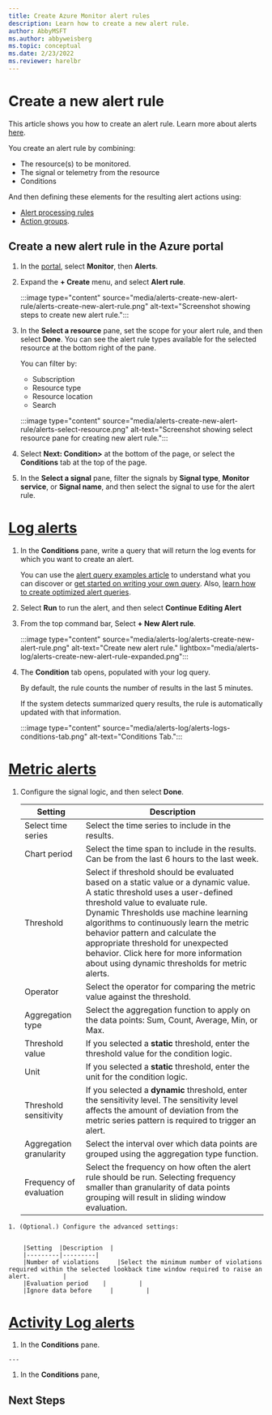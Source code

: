```yaml
---
title: Create Azure Monitor alert rules 
description: Learn how to create a new alert rule.
author: AbbyMSFT
ms.author: abbyweisberg
ms.topic: conceptual
ms.date: 2/23/2022
ms.reviewer: harelbr
---
```

# Create a new alert rule

This article shows you how to create an alert rule. Learn more about alerts [here](alerts-overview.md).

You create an alert rule by combining:
 - The resource(s) to be monitored.
 - The signal or telemetry from the resource
 - Conditions

And then defining these elements for the resulting alert actions using:
 - [Alert processing rules](alerts-action-rules.md)
 - [Action groups](./action-groups.md). 
 
## Create a new alert rule in the Azure portal

1. In the [portal](https://portal.azure.com/), select **Monitor**, then **Alerts**.
1. Expand the **+ Create** menu, and select **Alert rule**.

   :::image type="content" source="media/alerts-create-new-alert-rule/alerts-create-new-alert-rule.png" alt-text="Screenshot showing steps to create new alert rule.":::

1. In the **Select a resource** pane, set the scope for your alert rule, and then select **Done**. 
   You can see the alert rule types available for the selected resource at the bottom right of the pane. 
   
   You can filter by:
   - Subscription
   - Resource type
   - Resource location
   - Search

   :::image type="content" source="media/alerts-create-new-alert-rule/alerts-select-resource.png" alt-text="Screenshot showing select resource pane for creating new alert rule."::: 

1. Select **Next: Condition>** at the bottom of the page, or select the **Conditions** tab at the top of the page.
1. In the **Select a signal** pane, filter the signals by **Signal type**, **Monitor service**,  or **Signal name**, and then select the signal to use for the alert rule.

 # [Log alerts](#tab/logs)
    
  1. In the **Conditions** pane, write a query that will return the log events for which you want to create an alert.
       
     You can use the [alert query examples article](../logs/queries.md) to understand what you can discover or [get started on writing your own query](../logs/log-analytics-tutorial.md). Also, [learn how to create optimized alert queries](alerts-log-query.md).
  1. Select **Run** to run the alert, and then select **Continue Editing Alert**
  1. From the top command bar, Select **+ New Alert rule**.
    
     :::image type="content" source="media/alerts-log/alerts-create-new-alert-rule.png" alt-text="Create new alert rule." lightbox="media/alerts-log/alerts-create-new-alert-rule-expanded.png":::

  1. The **Condition** tab opens, populated with your log query.
   
     By default, the rule counts the number of results in the last 5 minutes.
   
     If the system detects summarized query results, the rule is automatically updated with that information.
 
     :::image type="content" source="media/alerts-log/alerts-logs-conditions-tab.png" alt-text="Conditions Tab.":::

    
    
# [Metric alerts](#tab/metric)
   
   1. Configure the signal logic, and then select **Done**.
   
        |Setting |Description |
        |---------|---------|
        |Select time series|Select the time series to include in the results. |
        |Chart period|Select the time span to include in the results. Can be from the last 6 hours to the last week.      |
        |Threshold| Select if threshold should be evaluated based on a static value or a dynamic value.<br>A static threshold uses a user-defined threshold value to evaluate rule.<br>Dynamic Thresholds use machine learning algorithms to continuously learn the metric behavior pattern and calculate the appropriate threshold for unexpected behavior. Click here for more information about using dynamic thresholds for metric alerts.|
        |Operator|Select the operator for comparing the metric value against the threshold.|
        |Aggregation type|Select the aggregation function to apply on the data points: Sum, Count, Average, Min, or Max.          |
        |Threshold value| If you selected a **static** threshold, enter the threshold value for the condition logic.        |
        |Unit| If you selected a **static** threshold, enter the unit for the condition logic.        |
        |Threshold sensitivity|If you selected a **dynamic** threshold, enter the sensitivity level. The sensitivity level affects the amount of deviation from the metric series pattern is required to trigger an alert. |
        |Aggregation granularity|Select the interval over which data points are grouped using the aggregation type function.         |
        |Frequency of evaluation|Select the frequency on how often the alert rule should be run. Selecting frequency smaller than granularity of data points grouping will result in sliding window evaluation.         |
    1. (Optional.) Configure the advanced settings:
         
        
        |Setting  |Description  |
        |---------|---------|
        |Number of violations     |Select the minimum number of violations required within the selected lookback time window required to raise an alert.         |
        |Evaluation period    |         |
        |Ignore data before     |         | 
    
# [Activity Log alerts](#tab/activity-log)
   1.  In the **Conditions** pane.
    
    ---
 
1. In the **Conditions** pane,
  

## Next Steps
